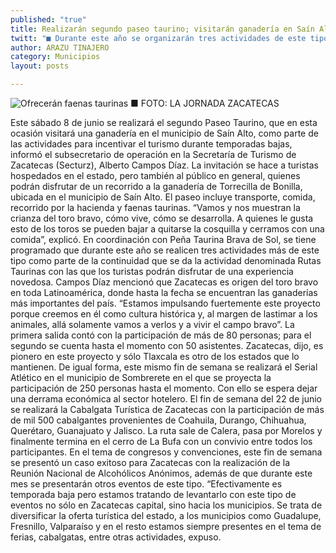 ```yaml
---
published: "true"
title: Realizarán segundo paseo taurino; visitarán ganadería en Saín Alto
twitt: "■ Durante este año se organizarán tres actividades de este tipo: subsecretario"
author: ARAZU TINAJERO
category: Municipios
layout: posts

---
```


![Ofrecerán faenas taurinas ■ FOTO: LA JORNADA ZACATECAS](http://i.imgur.com/e9xgKHAm.jpg)

Este sábado 8 de junio se realizará el segundo Paseo Taurino, que en esta ocasión visitará una ganadería en el municipio de Saín Alto, como parte de las actividades para incentivar el turismo durante temporadas bajas, informó el subsecretario de operación en la Secretaría de Turismo de Zacatecas (Secturz), Alberto Campos Díaz.
La invitación se hace a turistas hospedados en el estado, pero también al público en general, quienes podrán disfrutar de un recorrido a la ganadería de Torrecilla de Bonilla, ubicada en el municipio de Saín Alto. El paseo incluye transporte, comida, recorrido por la hacienda y faenas taurinas.
“Vamos y nos muestran la crianza del toro bravo, cómo vive, cómo se desarrolla. A quienes le gusta esto de los toros se pueden bajar a quitarse la cosquilla y cerramos con una comida”, explicó.
En coordinación con Peña Taurina Brava de Sol, se tiene programado que durante este año se realicen tres actividades más de este tipo como parte de la continuidad que se da la actividad denominada Rutas Taurinas con las que los turistas podrán disfrutar de una experiencia novedosa.
Campos Díaz mencionó que Zacatecas es origen del toro bravo en toda Latinoamérica, donde hasta la fecha se encuentran las ganaderías más importantes del país. “Estamos impulsando fuertemente este proyecto porque creemos en él como cultura histórica y, al margen de lastimar a los animales, allá solamente vamos a verlos y a vivir el campo bravo”.
La primera salida contó con la participación de más de 80 personas; para el segundo se cuenta hasta el momento con 50 asistentes. Zacatecas, dijo, es pionero en este proyecto y sólo Tlaxcala es otro de los estados que lo mantienen. 
De igual forma, este mismo fin de semana se realizará el Serial Atlético en el municipio de Sombrerete en el que se proyecta la participación de 250 personas hasta el momento. Con ello se espera dejar una derrama económica al sector hotelero.
El fin de semana del 22 de junio se realizará la Cabalgata Turística de Zacatecas con la participación de más de mil 500 cabalgantes provenientes de Coahuila, Durango, Chihuahua, Querétaro, Guanajuato y Jalisco. La ruta sale de Calera, pasa por Morelos y finalmente termina en el cerro de La Bufa con un convivio entre todos los participantes.
En el tema de congresos y convenciones, este fin de semana se presentó un caso exitoso para Zacatecas con la realización de la Reunión Nacional de Alcohólicos Anónimos, además de que durante este mes se presentarán otros eventos de este tipo.
“Efectivamente es temporada baja pero estamos tratando de levantarlo con este tipo de eventos no sólo en Zacatecas capital, sino hacia los municipios. Se trata de diversificar la oferta turística del estado, a los municipios como Guadalupe, Fresnillo, Valparaíso y en el resto estamos siempre presentes en el tema de ferias, cabalgatas, entre otras actividades, expuso.
